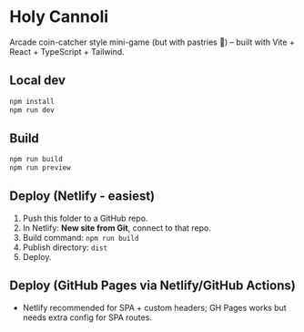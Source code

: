 # Holy Cannoli
Arcade coin-catcher style mini-game (but with pastries 🥐) – built with Vite + React + TypeScript + Tailwind.

## Local dev
```bash
npm install
npm run dev
```

## Build
```bash
npm run build
npm run preview
```

## Deploy (Netlify - easiest)
1. Push this folder to a GitHub repo.
2. In Netlify: **New site from Git**, connect to that repo.
3. Build command: `npm run build`
4. Publish directory: `dist`
5. Deploy.

## Deploy (GitHub Pages via Netlify/GitHub Actions)
- Netlify recommended for SPA + custom headers; GH Pages works but needs extra config for SPA routes.
